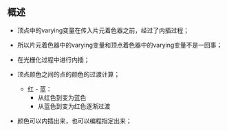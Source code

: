 ## 概述

* 顶点中的varying变量在传入片元着色器之前，经过了内插过程；
* 所以片元着色器中的varying变量和顶点着色器中的varying变量不是一回事；

* 在光栅化过程中进行内插；
* 顶点颜色之间的点的颜色的过渡计算；
  - 红 - 蓝： 
    - 从红色到变为蓝色
    - 从蓝色到变为红色逐渐过渡

* 颜色可以内插出来，也可以编程指定出来；